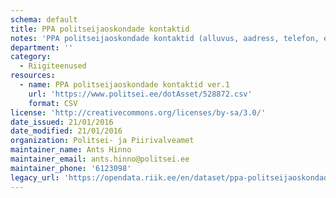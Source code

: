 ```yaml
---
schema: default
title: PPA politseijaoskondade kontaktid
notes: 'PPA politseijaoskondade kontaktid (alluvus, aadress, telefon, e-post ja vastuvõtuaeg). Andmed on genereeritud 02. jaanuari 2016 seisuga.'
department: ''
category:
  - Riigiteenused
resources:
  - name: PPA politseijaoskondade kontaktid ver.1
    url: 'https://www.politsei.ee/dotAsset/528872.csv'
    format: CSV
license: 'http://creativecommons.org/licenses/by-sa/3.0/'
date_issued: 21/01/2016
date_modified: 21/01/2016
organization: Politsei- ja Piirivalveamet
maintainer_name: Ants Hinno
maintainer_email: ants.hinno@politsei.ee
maintainer_phone: '6123098'
legacy_url: 'https://opendata.riik.ee/en/dataset/ppa-politseijaoskondade-kontaktid'
---
```

